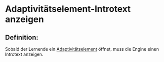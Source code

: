 # Adaptivitätselement-Introtext anzeigen


## Definition:

Sobald der Lernende ein [Adaptivitätselement](Adaptivitätselement-GE.md) öffnet, muss die Engine einen Introtext anzeigen.